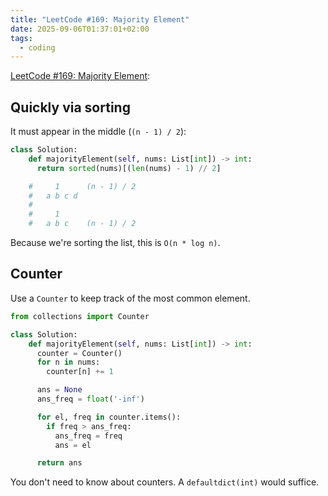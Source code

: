 ```yaml
---
title: "LeetCode #169: Majority Element"
date: 2025-09-06T01:37:01+02:00
tags:
  - coding
---
```


[LeetCode #169: Majority Element](https://leetcode.com/problems/majority-element/):

## Quickly via sorting

It must appear in the middle (`(n - 1) / 2`):

```python
class Solution:
    def majorityElement(self, nums: List[int]) -> int:
      return sorted(nums)[(len(nums) - 1) // 2]

    #     1      (n - 1) / 2
    #   a b c d
    #
    #     1
    #   a b c    (n - 1) / 2
```

Because we're sorting the list, this is `O(n * log n)`.

## Counter

Use a `Counter` to keep track of the most common element.

```python
from collections import Counter

class Solution:
    def majorityElement(self, nums: List[int]) -> int:
      counter = Counter()
      for n in nums:
        counter[n] += 1

      ans = None
      ans_freq = float('-inf')

      for el, freq in counter.items():
        if freq > ans_freq:
          ans_freq = freq
          ans = el

      return ans
 ```

 You don't need to know about counters. A `defaultdict(int)` would suffice.
